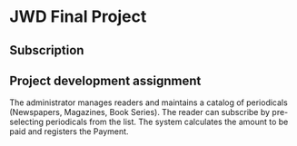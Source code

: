 # JWD Final Project

## Subscription

## Project development assignment

   The administrator manages readers and maintains a catalog of periodicals (Newspapers, Magazines, Book Series).
 The reader can subscribe by pre-selecting periodicals from the list. The system calculates the amount to be paid and 
 registers the Payment.
